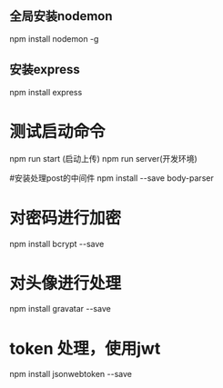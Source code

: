 ## 全局安装nodemon
npm install nodemon -g

## 安装express
npm install express

# 测试启动命令
npm run start (启动上传)
npm run server(开发环境)


#安装处理post的中间件
npm install --save body-parser


# 对密码进行加密
npm install bcrypt --save

# 对头像进行处理
npm install gravatar --save

# token 处理，使用jwt

npm install jsonwebtoken --save


